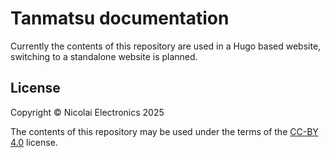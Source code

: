 # Tanmatsu documentation

Currently the contents of this repository are used in a Hugo based website, switching to a standalone website is planned.

## License

Copyright © Nicolai Electronics 2025

The contents of this repository may be used under the terms of the [CC-BY 4.0](https://creativecommons.org/licenses/by/4.0/) license.
